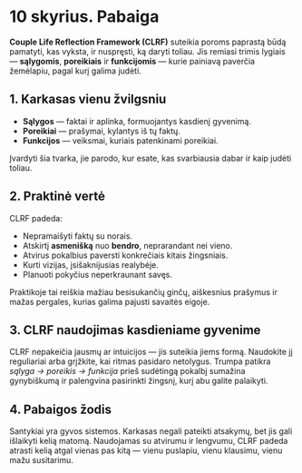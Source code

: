 # 10 skyrius. Pabaiga

**Couple Life Reflection Framework (CLRF)** suteikia poroms paprastą būdą pamatyti, kas vyksta, ir nuspręsti, ką daryti toliau. Jis remiasi trimis lygiais — **sąlygomis**, **poreikiais** ir **funkcijomis** — kurie painiavą paverčia žemėlapiu, pagal kurį galima judėti.

## 1. Karkasas vienu žvilgsniu

- **Sąlygos** — faktai ir aplinka, formuojantys kasdienį gyvenimą.
- **Poreikiai** — prašymai, kylantys iš tų faktų.
- **Funkcijos** — veiksmai, kuriais patenkinami poreikiai.

Įvardyti šia tvarka, jie parodo, kur esate, kas svarbiausia dabar ir kaip judėti toliau.

## 2. Praktinė vertė

CLRF padeda:

- Nepramaišyti faktų su norais.
- Atskirtį **asmenišką** nuo **bendro**, neprarandant nei vieno.
- Atvirus pokalbius paversti konkrečiais kitais žingsniais.
- Kurti vizijas, įsišaknijusias realybėje.
- Planuoti pokyčius neperkraunant savęs.

Praktikoje tai reiškia mažiau besisukančių ginčų, aiškesnius prašymus ir mažas pergales, kurias galima pajusti savaitės eigoje.

## 3. CLRF naudojimas kasdieniame gyvenime

CLRF nepakeičia jausmų ar intuicijos — jis suteikia jiems formą. Naudokite jį reguliariai arba grįžkite, kai ritmas pasidaro netolygus. Trumpa patikra *sąlyga → poreikis → funkcija* prieš sudėtingą pokalbį sumažina gynybiškumą ir palengvina pasirinkti žingsnį, kurį abu galite palaikyti.

## 4. Pabaigos žodis

Santykiai yra gyvos sistemos. Karkasas negali pateikti atsakymų, bet jis gali išlaikyti kelią matomą. Naudojamas su atvirumu ir lengvumu, CLRF padeda atrasti kelią atgal vienas pas kitą — vienu puslapiu, vienu klausimu, vienu mažu susitarimu.
